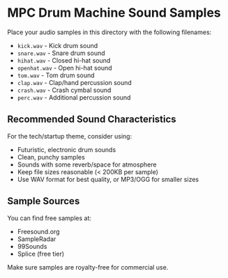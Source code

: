 # MPC Drum Machine Sound Samples

Place your audio samples in this directory with the following filenames:

- `kick.wav` - Kick drum sound
- `snare.wav` - Snare drum sound
- `hihat.wav` - Closed hi-hat sound
- `openhat.wav` - Open hi-hat sound
- `tom.wav` - Tom drum sound
- `clap.wav` - Clap/hand percussion sound
- `crash.wav` - Crash cymbal sound
- `perc.wav` - Additional percussion sound

## Recommended Sound Characteristics

For the tech/startup theme, consider using:
- Futuristic, electronic drum sounds
- Clean, punchy samples
- Sounds with some reverb/space for atmosphere
- Keep file sizes reasonable (< 200KB per sample)
- Use WAV format for best quality, or MP3/OGG for smaller sizes

## Sample Sources

You can find free samples at:
- Freesound.org
- SampleRadar
- 99Sounds
- Splice (free tier)

Make sure samples are royalty-free for commercial use.